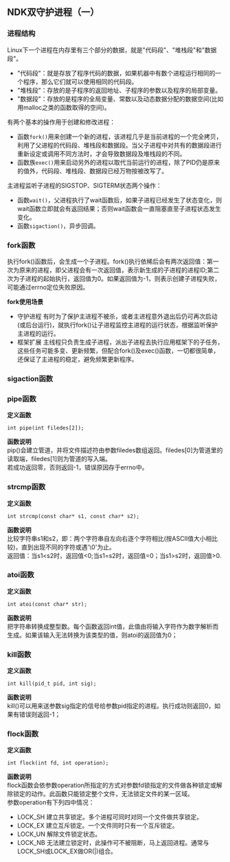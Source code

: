 ## NDK双守护进程（一）
### 进程结构
Linux下一个进程在内存里有三个部分的数据，就是"代码段"、"堆栈段"和"数据段"。
* "代码段"：就是存放了程序代码的数据，如果机器中有数个进程运行相同的一个程序，那么它们就可以使用相同的代码段。
* "堆栈段"：存放的是子程序的返回地址、子程序的参数以及程序的局部变量。
* "数据段"：存放的是程序的全局变量、常数以及动态数据分配的数据空间(比如用malloc之类的函数取得的空间)。

有两个基本的操作用于创建和修改进程：
* 函数```fork()```用来创建一个新的进程，该进程几乎是当前进程的一个完全拷贝，利用了父进程的代码段、堆栈段和数据段。当父子进程中对共有的数据段进行重新设定或调用不同方法时，才会导致数据段及堆栈段的不同。
* 函数族```exec()```用来启动另外的进程以取代当前运行的进程，除了PID仍是原来的值外，代码段、堆栈段、数据段已经万物按被改写了。

主进程监听子进程的SIGSTOP、SIGTERM状态两个操作：
* 函数```wait()```，父进程执行了wait函数后，如果子进程已经发生了状态变化，则wait函数立即就会有返回结果；否则wait函数会一直阻塞直至子进程状态发生变化。
* 函数```sigaction()```，异步回调。


### fork函数
执行fork()函数后，会生成一个子进程。fork()执行依稀后会有两次返回值：第一次为原来的进程，即父进程会有一次返回值，表示新生成的子进程的进程ID;第二次为子进程的起始执行，返回值为0。如果返回值为-1，则表示创建子进程失败，可能通过errno定位失败原因。

**fork使用场景**<br/>
* 守护进程
  有时为了保护主进程不被杀，或者主进程意外退出后仍可再次启动(或后台运行)，就执行fork()让子进程监控主进程的运行状态，根据监听保护主进程的运行。
* 框架扩展
  主线程只负责生成子进程，派出子进程去执行应用框架下的子任务，这些任务可能多变、更新频繁，但配合fork()及exec()函数，一切都很简单，还保证了主进程的稳定，避免频繁更新程序。


### sigaction函数



### pipe函数
**定义函数**
```
int pipe(int filedes[2]);
```
**函数说明**<br/>
pip()会建立管道，并将文件描述符由参数filedes数组返回。filedes[0]为管道里的读取端，filedes[1]则为管道的写入端。<br/>
若成功返回零，否则返回-1，错误原因存于errno中。

### strcmp函数
**定义函数**
```
int strcmp(const char* s1, const char* s2);
```
**函数说明**<br/>
比较字符串s1和s2，即：两个字符串自左向右逐个字符相比(按ASCII值大小相比较)，直到出现不同的字符或遇'\0'为止。<br/>
返回值：当s1<s2时，返回值<0;当s1=s2时，返回值=0；当s1>s2时，返回值>0.


### atoi函数
**定义函数**
```
int atoi(const char* str);
```
**函数说明**<br/>
把字符串转换成整型数。每个函数返回int值，此值由将输入字符作为数字解析而生成。如果该输入无法转换为该类型的值，则atoi的返回值为0；

### kill函数
**定义函数**
```
int kill(pid_t pid, int sig);
```
**函数说明**<br/>
kill()可以用来送参数sig指定的信号给参数pid指定的进程。执行成功则返回0，如果有错误则返回-1；

### flock函数
**定义函数**
```
int flock(int fd, int operation);
```
**函数说明**<br/>
flock函数会依参数operation所指定的方式对参数fd锁指定的文件做各种锁定或解除锁定的动作。此函数只能锁定整个文件，无法锁定文件的某一区域。<br/>
参数operation有下列四中情况：
* LOCK_SH 建立共享锁定。多个进程可同时对同一个文件做共享锁定。
* LOCK_EX 建立互斥锁定。一个文件同时只有一个互斥锁定。
* LOCK_UN 解除文件锁定状态。
* LOCK_NB 无法建立锁定时，此操作可不被阻断，马上返回进程。通常与LOCK_SH或LOCK_EX做OR(|)组合。
